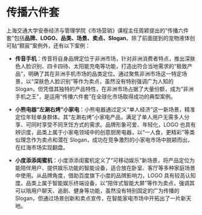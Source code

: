 # 传播六件套

上海交通大学安泰经济与管理学院《市场营销》课程主任周颖提出的“传播六件套”包括**品牌、LOGO、品类、场景、卖点、Slogan**。除了前面提到的宠物液体创可贴“颢宸”案例外，还有以下案例：

- **传音手机**：传音将自身品牌定位于非洲市场，针对非洲消费者特点，推出深肤色人脸识别、四卡四待、太阳能充电等功能，打造出符合当地需求的“极致产品”，明确了其在非洲手机市场的品类定位。通过聚焦非洲市场这一特定场景，以“深肤色人脸识别”等作为卖点，虽然没有特别强调广为人知的 Slogan，但凭借其独特的产品特性，在非洲市场占据了大量份额，成为“非洲手机之王”，是运用“传播六件套”在全球化市场取得成功的典型案例。

- **小熊电器“左涮右烤”小家电**：小熊电器通过定义“单人经济”这一新场景，精准定位年轻单身群体。其“左涮右烤”小家电产品，满足了单人用户无需多人分享、可同时享受不同烹饪方式的需求。品牌形象可爱、年轻化，LOGO 也具有辨识度，品类上属于小家电领域中的创意厨房电器，以“一人食，更精彩”等类似理念作为卖点和潜在 Slogan，成功在竞争激烈的小家电市场中脱颖而出，在红海市场实现翻盘。

- **小度添添闺蜜机**：小度添添闺蜜机定义了“可移动娱乐”新场景，将产品定位为能陪伴用户、提供娱乐功能的智能设备，适合放在卧室、客厅等多种家庭场景中使用。从品牌角度，借助百度旗下小度的品牌影响力，LOGO 具有较高认知度。品类上属于智能娱乐终端设备，以“陪伴式智能大屏”等作为卖点，强调其可以陪用户聊天、追剧、健身等功能，虽然没有特别固定的广为传播的 Slogan，但通过场景创新和卖点宣传，在智能家电市场中开拓出了一片新天地。
